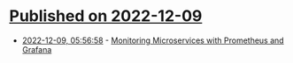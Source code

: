 # [Published on 2022-12-09](index.md)

* [2022-12-09, 05:56:58](https://news.ycombinator.com/item?id=33918044) - [Monitoring Microservices with Prometheus and Grafana](https://navendu.me/posts/introduction-to-monitoring-microservices/)
